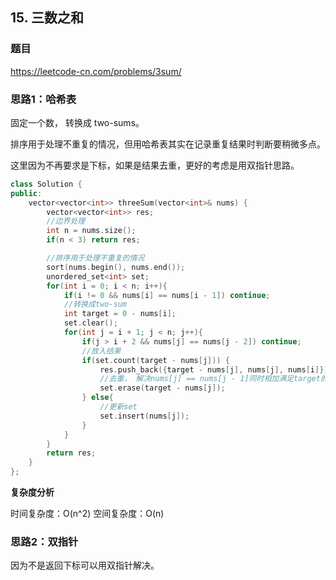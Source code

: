 ## 15. 三数之和

### 题目

https://leetcode-cn.com/problems/3sum/

### 思路1：哈希表 

固定一个数， 转换成 two-sums。

排序用于处理不重复的情况，但用哈希表其实在记录重复结果时判断要稍微多点。

这里因为不再要求是下标，如果是结果去重，更好的考虑是用双指针思路。


```C++
class Solution {
public:
    vector<vector<int>> threeSum(vector<int>& nums) {
        vector<vector<int>> res;
        //边界处理
        int n = nums.size();
        if(n < 3) return res;

        //排序用于处理不重复的情况
        sort(nums.begin(), nums.end());
        unordered_set<int> set;
        for(int i = 0; i < n; i++){
            if(i != 0 && nums[i] == nums[i - 1]) continue;
            //转换成two-sum
            int target = 0 - nums[i];
            set.clear(); 
            for(int j = i + 1; j < n; j++){
                if(j > i + 2 && nums[j] == nums[j - 2]) continue;
                //放入结果
                if(set.count(target - nums[j])) {
                    res.push_back({target - nums[j], nums[j], nums[i]});
                    //去重， 解决nums[j] == nums[j - 1]同时相加满足target的情况
                    set.erase(target - nums[j]);
                } else{
                    //更新set
                    set.insert(nums[j]);
                }
            }
        }
        return res;
    }
};
```

**复杂度分析**

时间复杂度：O(n^2)
空间复杂度：O(n)


### 思路2：双指针

因为不是返回下标可以用双指针解决。


